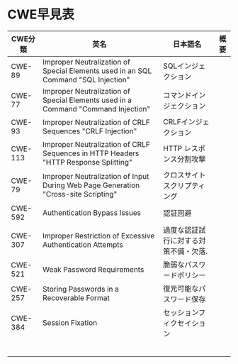 # CWE早見表

| CWE分類  | 英名                                                                                | 日本語名                               | 概要 | 
| -------- | ----------------------------------------------------------------------------------- | -------------------------------------- | ---- | 
| CWE-89   | Improper Neutralization of Special Elements used in an SQL Command "SQL Injection"  | SQLインジェクション                    |      | 
| CWE-77   | Improper Neutralization of Special Elements used in a Command "Command Injection"   | コマンドインジェクション               |      | 
| CWE-93   | Improper Neutralization of CRLF Sequences "CRLF Injection"                          | CRLFインジェクション                   |      | 
| CWE-113  | Improper Neutralization of CRLF Sequences in HTTP Headers "HTTP Response Splitting" | HTTP レスポンス分割攻撃                |      | 
| CWE-79   |  Improper Neutralization of Input During Web Page Generation "Cross-site Scripting" | クロスサイトスクリプティング           |      | 
| CWE-592  | Authentication Bypass Issues                                                        | 認証回避                               |      | 
| CWE-307  | Improper Restriction of Excessive Authentication Attempts                           | 過度な認証試行に対する対策不備・欠落.  |      | 
| CWE-521  | Weak Password Requirements                                                          | 脆弱なパスワードポリシー               |      | 
| CWE-257  | Storing Passwords in a Recoverable Format                                           | 復元可能なパスワード保存               |      | 
| CWE-384  | Session Fixation                                                                    | セッションフィクセイション             |      | 
|          |                                                                                     |                                        |      | 
|          |                                                                                     |                                        |      | 
|          |                                                                                     |                                        |      | 
|          |                                                                                     |                                        |      | 
|          |                                                                                     |                                        |      | 
|          |                                                                                     |                                        |      | 